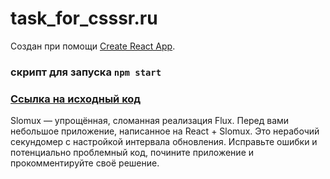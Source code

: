 # task_for_csssr.ru

Создан при помощи [Create React App](https://github.com/facebook/create-react-app).

### скрипт для запуска `npm start`

### [Ссылка на исходный код](https://codepen.io/csssr/pen/QPyPrz?editors=1010)

Slomux — упрощённая, сломанная реализация Flux. Перед вами небольшое приложение, написанное на React + Slomux.
Это нерабочий секундомер с настройкой интервала обновления.
Исправьте ошибки и потенциально проблемный код, почините приложение и прокомментируйте своё решение.
